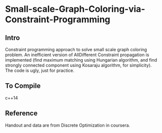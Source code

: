 # Small-scale-Graph-Coloring-via-Constraint-Programming
## Intro
Constraint programming approach to solve small scale graph coloring problem. An inefficient version of AllDifferent Constraint propagation is implemented (find maximum matching using Hungarian algorithm, and find strongly connected component using Kosaraju algorithm, for simplicity). The code is ugly, just for practice.

## To Compile
c++14

## Reference
Handout and data are from Discrete Optimization in coursera.
